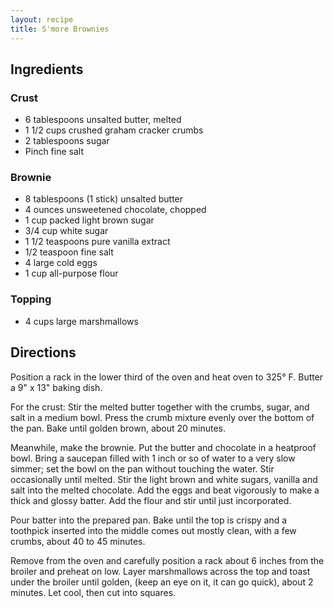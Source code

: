 ```yaml
---
layout: recipe
title: S'more Brownies
---
```


## Ingredients


### Crust

* 6 tablespoons unsalted butter, melted
* 1 1/2 cups crushed graham cracker crumbs
* 2 tablespoons sugar
* Pinch fine salt

### Brownie

* 8 tablespoons (1 stick) unsalted butter
* 4 ounces unsweetened chocolate, chopped
* 1 cup packed light brown sugar
* 3/4 cup white sugar
* 1 1/2 teaspoons pure vanilla extract
* 1/2 teaspoon fine salt
* 4 large cold eggs
* 1 cup all-purpose flour

### Topping

* 4 cups large marshmallows

## Directions

Position a rack in the lower third of the oven and heat oven to 325° F.
Butter a 9" x 13" baking dish.

For the crust: Stir the melted butter together with the crumbs, sugar,
and salt in a medium bowl. Press the crumb mixture evenly over the
bottom of the pan. Bake until golden brown, about 20 minutes.

Meanwhile, make the brownie. Put the butter and chocolate in a heatproof
bowl. Bring a saucepan filled with 1 inch or so of water to a very slow
simmer; set the bowl on the pan without touching the water. Stir
occasionally until melted. Stir the light brown and white sugars,
vanilla and salt into the melted chocolate. Add the eggs and beat
vigorously to make a thick and glossy batter. Add the flour and stir
until just incorporated.

Pour batter into the prepared pan. Bake until the top is crispy and a
toothpick inserted into the middle comes out mostly clean, with a few
crumbs, about 40 to 45 minutes.

Remove from the oven and carefully position a rack about 6 inches from
the broiler and preheat on low. Layer marshmallows across the top and
toast under the broiler until golden, (keep an eye on it, it can go
quick), about 2 minutes. Let cool, then cut into squares.
